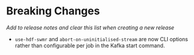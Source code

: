 # Breaking Changes

*Add to release notes and clear this list when creating a new release*

- `use-hdf-swmr` and `abort-on-uninitialised-stream` are now CLI options rather than configurable per job in the Kafka start command.
